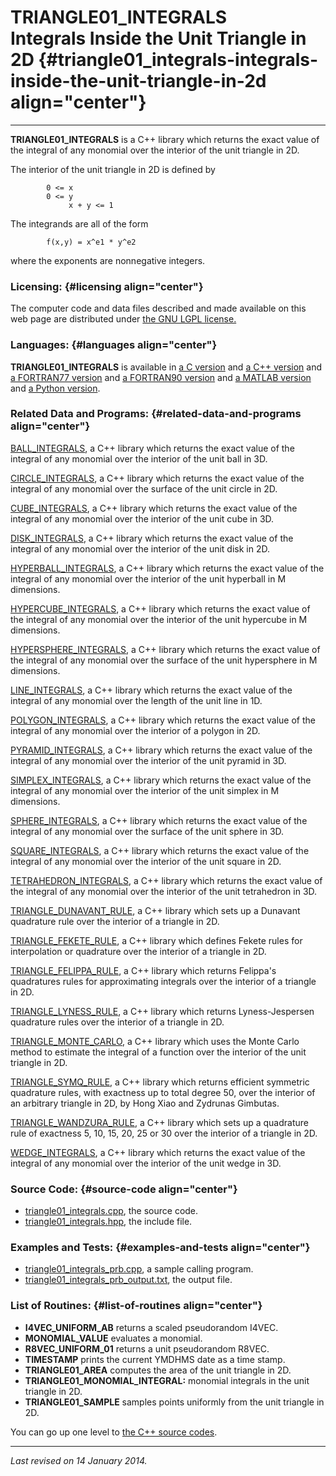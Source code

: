 TRIANGLE01\_INTEGRALS\
Integrals Inside the Unit Triangle in 2D {#triangle01_integrals-integrals-inside-the-unit-triangle-in-2d align="center"}
========================================

------------------------------------------------------------------------

**TRIANGLE01\_INTEGRALS** is a C++ library which returns the exact value
of the integral of any monomial over the interior of the unit triangle
in 2D.

The interior of the unit triangle in 2D is defined by

            0 <= x
            0 <= y
                 x + y <= 1
          

The integrands are all of the form

            f(x,y) = x^e1 * y^e2
          

where the exponents are nonnegative integers.

### Licensing: {#licensing align="center"}

The computer code and data files described and made available on this
web page are distributed under [the GNU LGPL
license.](../../txt/gnu_lgpl.txt)

### Languages: {#languages align="center"}

**TRIANGLE01\_INTEGRALS** is available in [a C
version](../../c_src/triangle01_integrals/triangle01_integrals.md) and
[a C++
version](../../master/triangle01_integrals/triangle01_integrals.md)
and [a FORTRAN77
version](../../f77_src/triangle01_integrals/triangle01_integrals.md)
and [a FORTRAN90
version](../../f_src/triangle01_integrals/triangle01_integrals.md) and
[a MATLAB
version](../../m_src/triangle01_integrals/triangle01_integrals.md) and
[a Python
version](../../py_src/triangle01_integrals/triangle01_integrals.md).

### Related Data and Programs: {#related-data-and-programs align="center"}

[BALL\_INTEGRALS](../../master/ball_integrals/ball_integrals.md), a
C++ library which returns the exact value of the integral of any
monomial over the interior of the unit ball in 3D.

[CIRCLE\_INTEGRALS](../../master/circle_integrals/circle_integrals.md),
a C++ library which returns the exact value of the integral of any
monomial over the surface of the unit circle in 2D.

[CUBE\_INTEGRALS](../../master/cube_integrals/cube_integrals.md), a
C++ library which returns the exact value of the integral of any
monomial over the interior of the unit cube in 3D.

[DISK\_INTEGRALS](../../master/disk_integrals/disk_integrals.md), a
C++ library which returns the exact value of the integral of any
monomial over the interior of the unit disk in 2D.

[HYPERBALL\_INTEGRALS](../../master/hyperball_integrals/hyperball_integrals.md),
a C++ library which returns the exact value of the integral of any
monomial over the interior of the unit hyperball in M dimensions.

[HYPERCUBE\_INTEGRALS](../../master/hypercube_integrals/hypercube_integrals.md),
a C++ library which returns the exact value of the integral of any
monomial over the interior of the unit hypercube in M dimensions.

[HYPERSPHERE\_INTEGRALS](../../master/hypersphere_integrals/hypersphere_integrals.md),
a C++ library which returns the exact value of the integral of any
monomial over the surface of the unit hypersphere in M dimensions.

[LINE\_INTEGRALS](../../master/line_integrals/line_integrals.md), a
C++ library which returns the exact value of the integral of any
monomial over the length of the unit line in 1D.

[POLYGON\_INTEGRALS](../../master/polygon_integrals/polygon_integrals.md),
a C++ library which returns the exact value of the integral of any
monomial over the interior of a polygon in 2D.

[PYRAMID\_INTEGRALS](../../master/pyramid_integrals/pyramid_integrals.md),
a C++ library which returns the exact value of the integral of any
monomial over the interior of the unit pyramid in 3D.

[SIMPLEX\_INTEGRALS](../../master/simplex_integrals/simplex_integrals.md),
a C++ library which returns the exact value of the integral of any
monomial over the interior of the unit simplex in M dimensions.

[SPHERE\_INTEGRALS](../../master/sphere_integrals/sphere_integrals.md),
a C++ library which returns the exact value of the integral of any
monomial over the surface of the unit sphere in 3D.

[SQUARE\_INTEGRALS](../../master/square_integrals/square_integrals.md),
a C++ library which returns the exact value of the integral of any
monomial over the interior of the unit square in 2D.

[TETRAHEDRON\_INTEGRALS](../../master/tetrahedron_integrals/tetrahedron_integrals.md),
a C++ library which returns the exact value of the integral of any
monomial over the interior of the unit tetrahedron in 3D.

[TRIANGLE\_DUNAVANT\_RULE](../../master/triangle_dunavant_rule/triangle_dunavant_rule.md),
a C++ library which sets up a Dunavant quadrature rule over the interior
of a triangle in 2D.

[TRIANGLE\_FEKETE\_RULE](../../master/triangle_fekete_rule/triangle_fekete_rule.md),
a C++ library which defines Fekete rules for interpolation or quadrature
over the interior of a triangle in 2D.

[TRIANGLE\_FELIPPA\_RULE](../../master/triangle_felippa_rule/triangle_felippa_rule.md),
a C++ library which returns Felippa's quadratures rules for
approximating integrals over the interior of a triangle in 2D.

[TRIANGLE\_LYNESS\_RULE](../../master/triangle_lyness_rule/triangle_lyness_rule.md),
a C++ library which returns Lyness-Jespersen quadrature rules over the
interior of a triangle in 2D.

[TRIANGLE\_MONTE\_CARLO](../../master/triangle_monte_carlo/triangle_monte_carlo.md),
a C++ library which uses the Monte Carlo method to estimate the integral
of a function over the interior of the unit triangle in 2D.

[TRIANGLE\_SYMQ\_RULE](../../master/triangle_symq_rule/triangle_symq_rule.md),
a C++ library which returns efficient symmetric quadrature rules, with
exactness up to total degree 50, over the interior of an arbitrary
triangle in 2D, by Hong Xiao and Zydrunas Gimbutas.

[TRIANGLE\_WANDZURA\_RULE](../../master/triangle_wandzura_rule/triangle_wandzura_rule.md),
a C++ library which sets up a quadrature rule of exactness 5, 10, 15,
20, 25 or 30 over the interior of a triangle in 2D.

[WEDGE\_INTEGRALS](../../master/wedge_integrals/wedge_integrals.md),
a C++ library which returns the exact value of the integral of any
monomial over the interior of the unit wedge in 3D.

### Source Code: {#source-code align="center"}

-   [triangle01\_integrals.cpp](triangle01_integrals.cpp), the source
    code.
-   [triangle01\_integrals.hpp](triangle01_integrals.hpp), the include
    file.

### Examples and Tests: {#examples-and-tests align="center"}

-   [triangle01\_integrals\_prb.cpp](triangle01_integrals_prb.cpp), a
    sample calling program.
-   [triangle01\_integrals\_prb\_output.txt](triangle01_integrals_prb_output.txt),
    the output file.

### List of Routines: {#list-of-routines align="center"}

-   **I4VEC\_UNIFORM\_AB** returns a scaled pseudorandom I4VEC.
-   **MONOMIAL\_VALUE** evaluates a monomial.
-   **R8VEC\_UNIFORM\_01** returns a unit pseudorandom R8VEC.
-   **TIMESTAMP** prints the current YMDHMS date as a time stamp.
-   **TRIANGLE01\_AREA** computes the area of the unit triangle in 2D.
-   **TRIANGLE01\_MONOMIAL\_INTEGRAL:** monomial integrals in the unit
    triangle in 2D.
-   **TRIANGLE01\_SAMPLE** samples points uniformly from the unit
    triangle in 2D.

You can go up one level to [the C++ source codes](../cpp_src.md).

------------------------------------------------------------------------

*Last revised on 14 January 2014.*
